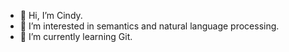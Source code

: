 - 👋 Hi, I’m Cindy.
- 👀 I’m interested in semantics and natural language processing. 
- 🌱 I’m currently learning Git.
<!---
czcindy426/czcindy426 is a ✨ special ✨ repository because its `README.md` (this file) appears on your GitHub profile.
You can click the Preview link to take a look at your changes.
--->
